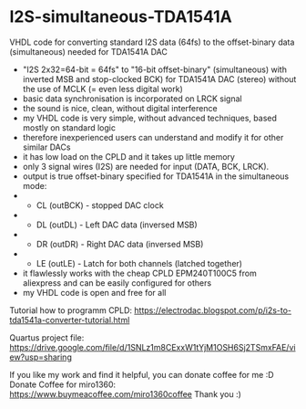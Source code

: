 # I2S-simultaneous-TDA1541A
VHDL code for converting standard I2S data (64fs) to the offset-binary data (simultaneous) needed for TDA1541A DAC

- "I2S 2x32=64-bit = 64fs" to "16-bit offset-binary" (simultaneous) with inverted MSB and stop-clocked BCK) for TDA1541A DAC (stereo) without the use of MCLK (= even less digital work)
- basic data synchronisation is incorporated on LRCK signal
- the sound is nice, clean, without digital interference
- my VHDL code is very simple, without advanced techniques, based mostly on standard logic
- therefore inexperienced users can understand and modify it for other similar DACs
- it has low load on the CPLD and it takes up little memory
- only 3 signal wires (I2S) are needed for input (DATA, BCK, LRCK).
- output is true offset-binary specified for TDA1541A in the simultaneous mode: 
 - - CL (outBCK) - stopped DAC clock 
 - - DL (outDL) - Left DAC data (inversed MSB) 
 - - DR (outDR) - Right DAC data (inversed MSB) 
 - - LE (outLE) - Latch for both channels (latched together)
- it flawlessly works with the cheap CPLD EPM240T100C5 from aliexpress and can be easily configured for others
- my VHDL code is open and free for all

Tutorial how to programm CPLD: https://electrodac.blogspot.com/p/i2s-to-tda1541a-converter-tutorial.html

Quartus project file: https://drive.google.com/file/d/1SNLz1m8CExxW1tYjM1OSH6Sj2TSmxFAE/view?usp=sharing

If you like my work and find it helpful, you can donate coffee for me :D Donate Coffee for miro1360: https://www.buymeacoffee.com/miro1360coffee Thank you :)

